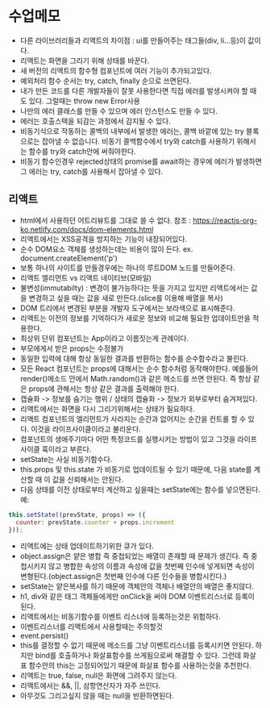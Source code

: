 # 수업메모
* 다른 라이브러리들과 리액트의 차이점 : ui를 만들어주는 태그들(div, li...등)이 값이다. 
* 리액트는 화면을 그리기 위해 상태를 바꾼다.
* 새 버전의 리액트의 함수형 컴포넌트에 여러 기능이 추가되고있다.
* 예외처리 함수 순서는 try, catch, finally 순으로 쓰면된다.
* 내가 만든 코드를 다른 개발자들이 잘못 사용한다면 직접 에러를 발생시켜야 할 때도 있다. 그럴때는 throw new Error사용
* 나만의 에러 클래스를 만들 수 있으며 에러 인스턴스도 만들 수 있다.
* 에러는 호출스택을 되감는 과정에서 감지될 수 있다.
* 비동기식으로 작동하는 콜백의 내부에서 발생한 에러는, 콜백 바깥에 있는 try 블록으로는 잡아낼 수 없습니다. 비동기 콜백함수에서 try와 catch를 사용하기 위해서는 함수를 try와 catch안에 써줘야한다.
* 비동기 함수인경우 rejected상태의 promise를 await하는 경우에 에러가 발생하면 그 에러는 try, catch를 사용해서 잡아낼 수 있다.

## 리액트
* html에서 사용하던 어트리뷰트를 그대로 쓸 수 없다. 참조 : https://reactjs-org-ko.netlify.com/docs/dom-elements.html
* 리액트에서는 XSS공격을 방지하는 기능이 내장되어있다.
* 순수 DOM요소 객체를 생성하는데는 비용이 많이 든다. ex. document.createElement('p')
* 보통 하나의 사이트를 만들경우에는 하나의 루트DOM 노드를 만들어준다.
* 리액트 엘리먼트 vs 리액트 네이티브(모바일)
* 불변성(immutabilty) : 변경이 불가능하다는 뜻을 가지고 있지만 리액트에서는 값을 변경하고 싶을 때는 값을 새로 만든다.(slice를 이용해 배열을 복사)
* DOM 트리에서 변경된 부분을 개발자 도구에서는 보라색으로 표시해준다.
* 리액트는 이전의 정보를 기억하다가 새로운 정보와 비교해 필요한 업데이트만을 적용한다. 
* 최상위 단위 컴포넌트는 App이라고 이름짓는게 관례이다.
* 부모에게서 받은 props는 수정불가
* 동일한 입력에 대해 항상 동일한 결과를 반환하는 함수를 순수함수라고 불린다.
* 모든 React 컴포넌트는 props에 대해서는 순수 함수처럼 동작해야한다. 
예를들어 render()메소드 안에서 Math.random()과 같은 메소드를 쓰면 안된다. 즉 항상 같은 props에 관해서는 항상 같은 결과를 출력해야 한다.
* 캡슐화 -> 정보를 숨기는 행위 / 상태의 캡슐화 -> 정보가 외부로부터 숨겨져있다.
* 리액트에서는 화면을 다시 그리기위해서는 상태가 필요하다.
* 리액트 컴포넌트의 엘리먼트가 사라지는 순간과 없어지는 순간을 컨트롤 할 수 있다. 이것을 라이프사이클이라고 불리운다. 
* 컴포넌트의 생애주기마다 어떤 특정코드를 실행시키는 방법이 있고 그것을 라이프사이클 훅이라고 부른다.
* setState는 사실 비동기함수다.
* this.props 및 this.state 가 비동기로 업데이트될 수 있기 때문에, 다음 state를 계산할 때 이 값을 신뢰해서는 안된다.
* 다음 상태를 이전 상태로부터 계산하고 싶을때는 setState에는 함수를 넣으면된다.
예:
```js
this.setState((prevState, props) => ({
  counter: prevState.counter + props.increment
}));
```
* 리액트에는 상태 업데이트하기위한 큐가 있다.
* object.assign은 얕은 병합 즉 중첩되었는 배열이 존재할 때 문제가 생긴다. 즉 중첩시키지 않고 병합한 속성의 이름과 속성에 값을 첫번째 인수에 넣게되면 속성이 변형된다.(object.assign은 첫번째 인수에 다른 인수들을 병합시킨다.)
* setState는 얕은복사를 하기 때문에 객체안의 객체나 배열안의 배열은 좋지않다.
* h1, div와 같은 태그 객체들에게만 onClick을 써야 DOM 이벤트리스너로 등록이 된다.
* 리액트에서는 비동기함수를 이벤트 리스너에 등록하는것은 위험하다.
* 이벤트리스너를 리액트에서 사용할때는 주의할것
* event.persist()
* this를 결정할 수 없기 때문에 메소드를 그냥 이벤트리스너를 등록시키면 안된다. 하지만 bind를 호출하거나 화살표함수를 쓰게됨으로써 해결할 수 있다. 그런데 화살표 함수안의 this는 고정되어있기 때문에 화살표 함수를 사용하는것을 추천한다.
* 리액트는 true, false, null은 화면에 그려주지 않는다.
* 리액트에서는 &&, ||, 삼항연산자가 자주 쓰인다.
* 아무것도 그리고싶지 않을 때는 null을 반환하면된다.
